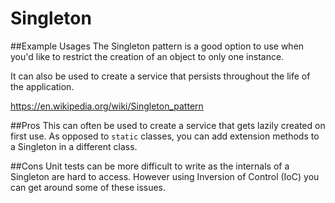# Singleton

##Example Usages
The Singleton pattern is a good option to use when you'd like to restrict the creation of an object to only one instance. 

It can also be used to create a service that persists throughout the life of the application.

https://en.wikipedia.org/wiki/Singleton_pattern

##Pros
This can often be used to create a service that gets lazily created on first use. As opposed to `static` classes, you can add extension methods to a Singleton in a different class.

##Cons
Unit tests can be more difficult to write as the internals of a Singleton are hard to access. However using Inversion of Control (IoC) you can get around some of these issues.
